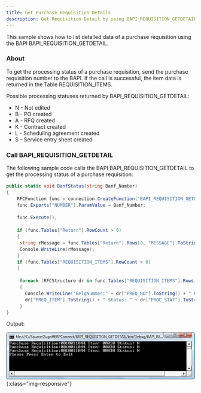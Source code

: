 ```yaml
---
title: Get Purchase Requisition Details
description: Get Requisition Detail by using BAPI_REQUISITION_GETDETAIL
---
```


This sample shows how to list detailed data of a purchase requisition using the BAPI BAPI_REQUISITION_GETDETAIL.

### About

To get the processing status of a purchase requisition, send the purchase requisition number to the BAPI.
If the call is successful, the item data is returned in the Table REQUISITION_ITEMS.

Possible processing statuses returned by BAPI_REQUISITION_GETDETAIL:
- N - Not edited
- B - PO created
- A - RFQ created
- K - Contract created
- L - Scheduling agreement created
- S - Service entry sheet created

### Call BAPI_REQUISITION_GETDETAIL

The following sample code calls the BAPI BAPI_REQUISITION_GETDETAIL to get the processing status of a purchase requisition:

```csharp linenums="1"
public static void BanfStatus(string Banf_Number)
{
    RFCFunction func = connection.CreateFunction("BAPI_REQUISITION_GETDETAIL");
    func.Exports["NUMBER"].ParamValue = Banf_Number; 
  
    func.Execute();
  
    if (func.Tables["Return"].RowCount > 0)
    {
     string rMessage = func.Tables["Return"].Rows[0, "MESSAGE"].ToString();
     Console.WriteLine(rMessage);
    }
    if (func.Tables["REQUISITION_ITEMS"].RowCount > 0)
    {
  
     foreach (RFCStructure dr in func.Tables["REQUISITION_ITEMS"].Rows)
     {
       Console.WriteLine("BelgNummer:" + dr["PREQ_NO"].ToString() + " Pos: " + 
       dr["PREQ_ITEM"].ToString() + " Status: " + dr["PROC_STAT"].ToString());
     }
}
```

Output:

![BanfStatusEn](../assets/images/samples/BanfStatusEn.jpg){:class="img-responsive"}

